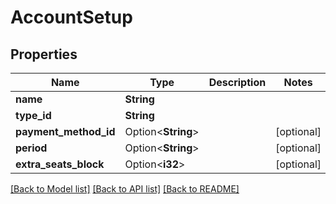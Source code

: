 # AccountSetup

## Properties

Name | Type | Description | Notes
------------ | ------------- | ------------- | -------------
**name** | **String** |  | 
**type_id** | **String** |  | 
**payment_method_id** | Option<**String**> |  | [optional]
**period** | Option<**String**> |  | [optional]
**extra_seats_block** | Option<**i32**> |  | [optional]

[[Back to Model list]](../README.md#documentation-for-models) [[Back to API list]](../README.md#documentation-for-api-endpoints) [[Back to README]](../README.md)


